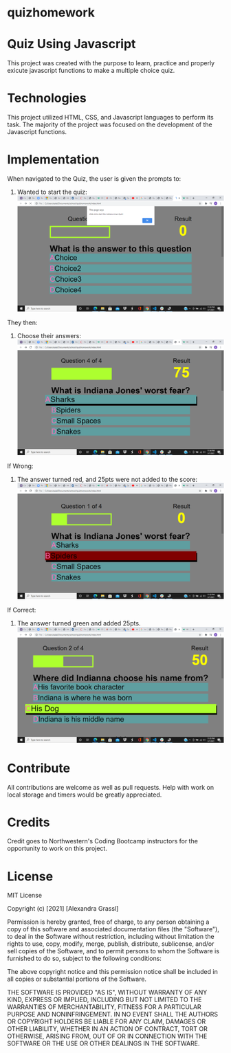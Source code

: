 # quizhomework

# Quiz Using Javascript

This project was created with the purpose to learn, practice and properly exicute javascript functions to make a multiple choice quiz.
# Technologies 

This project utilized HTML, CSS, and Javascript languages to perform its task. The majority of the project was focused on the development of the Javascript functions.

# Implementation

When navigated to the Quiz, the user is given the prompts to:

1. Wanted to start the quiz:
![picture](img/quiz_prompt.png)

They then:

1. Choose their answers:
![picture](img/quiz_options.png)

If Wrong:

1. The answer turned red, and 25pts were not added to the score:
![picture](img/quiz_incorrect.png)

If Correct:
1. The answer turned green and added 25pts.
![picture](img/quiz_correct.png)


# Contribute
All contributions are welcome as well as pull requests. Help with work on local storage and timers would be greatly appreciated.

# Credits
Credit goes to Northwestern's Coding Bootcamp instructors for the opportunity to work on this project.

# License
MIT License

Copyright (c) [2021] [Alexandra Grassl]

Permission is hereby granted, free of charge, to any person obtaining a copy
of this software and associated documentation files (the "Software"), to deal
in the Software without restriction, including without limitation the rights
to use, copy, modify, merge, publish, distribute, sublicense, and/or sell
copies of the Software, and to permit persons to whom the Software is
furnished to do so, subject to the following conditions:

The above copyright notice and this permission notice shall be included in all
copies or substantial portions of the Software.

THE SOFTWARE IS PROVIDED "AS IS", WITHOUT WARRANTY OF ANY KIND, EXPRESS OR
IMPLIED, INCLUDING BUT NOT LIMITED TO THE WARRANTIES OF MERCHANTABILITY,
FITNESS FOR A PARTICULAR PURPOSE AND NONINFRINGEMENT. IN NO EVENT SHALL THE
AUTHORS OR COPYRIGHT HOLDERS BE LIABLE FOR ANY CLAIM, DAMAGES OR OTHER
LIABILITY, WHETHER IN AN ACTION OF CONTRACT, TORT OR OTHERWISE, ARISING FROM,
OUT OF OR IN CONNECTION WITH THE SOFTWARE OR THE USE OR OTHER DEALINGS IN THE
SOFTWARE.
